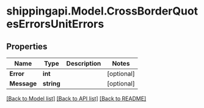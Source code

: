 
# shippingapi.Model.CrossBorderQuotesErrorsUnitErrors

## Properties

Name | Type | Description | Notes
------------ | ------------- | ------------- | -------------
**Error** | **int** |  | [optional] 
**Message** | **string** |  | [optional] 

[[Back to Model list]](../README.md#documentation-for-models)
[[Back to API list]](../README.md#documentation-for-api-endpoints)
[[Back to README]](../README.md)

